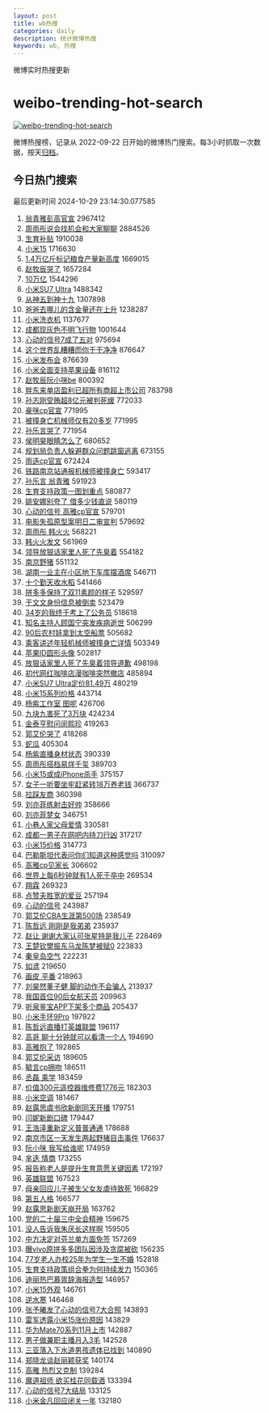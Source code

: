 ```yaml
---
layout: post
title: wb热搜
categories: daily
description: 统计微博热搜
keywords: wb, 热搜
---
```


微博实时热搜更新

# weibo-trending-hot-search

[![weibo-trending-hot-search](https://github.com/ameizi/weibo-trending-hot-search/actions/workflows/ci.yml/badge.svg)](https://github.com/ameizi/weibo-trending-hot-search/actions/workflows/ci.yml)

微博热搜榜，记录从 2022-09-22 日开始的微博热门搜索。每3小时抓取一次数据，按天[归档](./archives)。

## 今日热门搜索

<!-- BEGIN --> 
最后更新时间 2024-10-29 23:14:30.077585 
1. [翁青雅彭高官宣](https://s.weibo.com/weibo?q=%23%E7%BF%81%E9%9D%92%E9%9B%85%E5%BD%AD%E9%AB%98%E5%AE%98%E5%AE%A3%23&t=31&band_rank=1&Refer=top) 2967412
1. [周雨彤说会找机会和大家聊聊](https://s.weibo.com/weibo?q=%E5%91%A8%E9%9B%A8%E5%BD%A4%E8%AF%B4%E4%BC%9A%E6%89%BE%E6%9C%BA%E4%BC%9A%E5%92%8C%E5%A4%A7%E5%AE%B6%E8%81%8A%E8%81%8A&t=31&band_rank=1&Refer=top) 2884526
1. [生育补贴](https://s.weibo.com/weibo?q=%23%E7%94%9F%E8%82%B2%E8%A1%A5%E8%B4%B4%23&t=31&band_rank=1&Refer=top) 1910038
1. [小米15](https://s.weibo.com/weibo?q=%23%E5%B0%8F%E7%B1%B315%23&t=31&band_rank=2&Refer=top) 1716630
1. [1.4万亿斤标记粮食产量新高度](https://s.weibo.com/weibo?q=%231.4%E4%B8%87%E4%BA%BF%E6%96%A4%E6%A0%87%E8%AE%B0%E7%B2%AE%E9%A3%9F%E4%BA%A7%E9%87%8F%E6%96%B0%E9%AB%98%E5%BA%A6%23&t=31&band_rank=3&Refer=top) 1669015
1. [赵牧辰哭了](https://s.weibo.com/weibo?q=%23%E8%B5%B5%E7%89%A7%E8%BE%B0%E5%93%AD%E4%BA%86%23&t=31&band_rank=4&Refer=top) 1657284
1. [10万亿](https://s.weibo.com/weibo?q=10%E4%B8%87%E4%BA%BF&t=31&band_rank=5&Refer=top) 1544296
1. [小米SU7 Ultra](https://s.weibo.com/weibo?q=%E5%B0%8F%E7%B1%B3SU7%20Ultra&t=31&band_rank=25&Refer=top) 1488342
1. [从神五到神十九](https://s.weibo.com/weibo?q=%23%E4%BB%8E%E7%A5%9E%E4%BA%94%E5%88%B0%E7%A5%9E%E5%8D%81%E4%B9%9D%23&t=31&band_rank=3&Refer=top) 1307898
1. [爸爸去哪儿的含金量还在上升](https://s.weibo.com/weibo?q=%E7%88%B8%E7%88%B8%E5%8E%BB%E5%93%AA%E5%84%BF%E7%9A%84%E5%90%AB%E9%87%91%E9%87%8F%E8%BF%98%E5%9C%A8%E4%B8%8A%E5%8D%87&t=31&band_rank=2&Refer=top) 1238287
1. [小米洗衣机](https://s.weibo.com/weibo?q=%E5%B0%8F%E7%B1%B3%E6%B4%97%E8%A1%A3%E6%9C%BA&t=31&band_rank=4&Refer=top) 1137677
1. [成都现灰色不明飞行物](https://s.weibo.com/weibo?q=%23%E6%88%90%E9%83%BD%E7%8E%B0%E7%81%B0%E8%89%B2%E4%B8%8D%E6%98%8E%E9%A3%9E%E8%A1%8C%E7%89%A9%23&t=31&band_rank=5&Refer=top) 1001644
1. [心动的信号7成了五对](https://s.weibo.com/weibo?q=%23%E5%BF%83%E5%8A%A8%E7%9A%84%E4%BF%A1%E5%8F%B77%E6%88%90%E4%BA%86%E4%BA%94%E5%AF%B9%23&t=31&band_rank=7&Refer=top) 975694
1. [这个世界乱糟糟而你干干净净](https://s.weibo.com/weibo?q=%23%E8%BF%99%E4%B8%AA%E4%B8%96%E7%95%8C%E4%B9%B1%E7%B3%9F%E7%B3%9F%E8%80%8C%E4%BD%A0%E5%B9%B2%E5%B9%B2%E5%87%80%E5%87%80%23&t=31&band_rank=6&Refer=top) 876647
1. [小米发布会](https://s.weibo.com/weibo?q=%E5%B0%8F%E7%B1%B3%E5%8F%91%E5%B8%83%E4%BC%9A&t=31&band_rank=8&Refer=top) 876639
1. [小米全面支持苹果设备](https://s.weibo.com/weibo?q=%E5%B0%8F%E7%B1%B3%E5%85%A8%E9%9D%A2%E6%94%AF%E6%8C%81%E8%8B%B9%E6%9E%9C%E8%AE%BE%E5%A4%87&t=31&band_rank=9&Refer=top) 816112
1. [赵牧辰阮小咪be](https://s.weibo.com/weibo?q=%23%E8%B5%B5%E7%89%A7%E8%BE%B0%E9%98%AE%E5%B0%8F%E5%92%AAbe%23&t=31&band_rank=4&Refer=top) 800392
1. [胖东来单店盈利已超所有商超上市公司](https://s.weibo.com/weibo?q=%23%E8%83%96%E4%B8%9C%E6%9D%A5%E5%8D%95%E5%BA%97%E7%9B%88%E5%88%A9%E5%B7%B2%E8%B6%85%E6%89%80%E6%9C%89%E5%95%86%E8%B6%85%E4%B8%8A%E5%B8%82%E5%85%AC%E5%8F%B8%23&t=31&band_rank=5&Refer=top) 783798
1. [孙志刚受贿超8亿元被判死缓](https://s.weibo.com/weibo?q=%23%E5%AD%99%E5%BF%97%E5%88%9A%E5%8F%97%E8%B4%BF%E8%B6%858%E4%BA%BF%E5%85%83%E8%A2%AB%E5%88%A4%E6%AD%BB%E7%BC%93%23&t=31&band_rank=10&Refer=top) 772033
1. [豪咪cp官宣](https://s.weibo.com/weibo?q=%23%E8%B1%AA%E5%92%AAcp%E5%AE%98%E5%AE%A3%23&t=31&band_rank=11&Refer=top) 771995
1. [被撞身亡机械师仅有20多岁](https://s.weibo.com/weibo?q=%23%E8%A2%AB%E6%92%9E%E8%BA%AB%E4%BA%A1%E6%9C%BA%E6%A2%B0%E5%B8%88%E4%BB%85%E6%9C%8920%E5%A4%9A%E5%B2%81%23&t=31&band_rank=12&Refer=top) 771995
1. [孙乐言哭了](https://s.weibo.com/weibo?q=%23%E5%AD%99%E4%B9%90%E8%A8%80%E5%93%AD%E4%BA%86%23&t=31&band_rank=13&Refer=top) 771954
1. [侯明昊眼睛怎么了](https://s.weibo.com/weibo?q=%E4%BE%AF%E6%98%8E%E6%98%8A%E7%9C%BC%E7%9D%9B%E6%80%8E%E4%B9%88%E4%BA%86&t=31&band_rank=14&Refer=top) 680652
1. [规划局负责人躲避群众问题跳窗逃离](https://s.weibo.com/weibo?q=%23%E8%A7%84%E5%88%92%E5%B1%80%E8%B4%9F%E8%B4%A3%E4%BA%BA%E8%BA%B2%E9%81%BF%E7%BE%A4%E4%BC%97%E9%97%AE%E9%A2%98%E8%B7%B3%E7%AA%97%E9%80%83%E7%A6%BB%23&t=31&band_rank=15&Refer=top) 673155
1. [雨迭cp官宣](https://s.weibo.com/weibo?q=%23%E9%9B%A8%E8%BF%ADcp%E5%AE%98%E5%AE%A3%23&t=31&band_rank=16&Refer=top) 672424
1. [铁路南京站通报机械师被撞身亡](https://s.weibo.com/weibo?q=%23%E9%93%81%E8%B7%AF%E5%8D%97%E4%BA%AC%E7%AB%99%E9%80%9A%E6%8A%A5%E6%9C%BA%E6%A2%B0%E5%B8%88%E8%A2%AB%E6%92%9E%E8%BA%AB%E4%BA%A1%23&t=31&band_rank=6&Refer=top) 593417
1. [孙乐言 翁青雅](https://s.weibo.com/weibo?q=%E5%AD%99%E4%B9%90%E8%A8%80%20%E7%BF%81%E9%9D%92%E9%9B%85&t=31&band_rank=7&Refer=top) 591923
1. [生育支持政策一图划重点](https://s.weibo.com/weibo?q=%23%E7%94%9F%E8%82%B2%E6%94%AF%E6%8C%81%E6%94%BF%E7%AD%96%E4%B8%80%E5%9B%BE%E5%88%92%E9%87%8D%E7%82%B9%23&t=31&band_rank=8&Refer=top) 580877
1. [姚安娜别夸了 借多少钱直说](https://s.weibo.com/weibo?q=%E5%A7%9A%E5%AE%89%E5%A8%9C%E5%88%AB%E5%A4%B8%E4%BA%86%20%E5%80%9F%E5%A4%9A%E5%B0%91%E9%92%B1%E7%9B%B4%E8%AF%B4&t=31&band_rank=9&Refer=top) 580119
1. [心动的信号 高雅cp官宣](https://s.weibo.com/weibo?q=%E5%BF%83%E5%8A%A8%E7%9A%84%E4%BF%A1%E5%8F%B7%20%E9%AB%98%E9%9B%85cp%E5%AE%98%E5%AE%A3&t=31&band_rank=7&Refer=top) 579701
1. [电影失孤原型案明日二审宣判](https://s.weibo.com/weibo?q=%23%E7%94%B5%E5%BD%B1%E5%A4%B1%E5%AD%A4%E5%8E%9F%E5%9E%8B%E6%A1%88%E6%98%8E%E6%97%A5%E4%BA%8C%E5%AE%A1%E5%AE%A3%E5%88%A4%23&t=31&band_rank=10&Refer=top) 579692
1. [周雨彤 韩火火](https://s.weibo.com/weibo?q=%E5%91%A8%E9%9B%A8%E5%BD%A4%20%E9%9F%A9%E7%81%AB%E7%81%AB&t=31&band_rank=11&Refer=top) 568221
1. [韩火火发文](https://s.weibo.com/weibo?q=%23%E9%9F%A9%E7%81%AB%E7%81%AB%E5%8F%91%E6%96%87%23&t=31&band_rank=12&Refer=top) 561969
1. [领导放狠话家里人死了先臭着](https://s.weibo.com/weibo?q=%23%E9%A2%86%E5%AF%BC%E6%94%BE%E7%8B%A0%E8%AF%9D%E5%AE%B6%E9%87%8C%E4%BA%BA%E6%AD%BB%E4%BA%86%E5%85%88%E8%87%AD%E7%9D%80%23&t=31&band_rank=13&Refer=top) 554182
1. [南京野猪](https://s.weibo.com/weibo?q=%E5%8D%97%E4%BA%AC%E9%87%8E%E7%8C%AA&t=31&band_rank=14&Refer=top) 551132
1. [湖南一业主在小区地下车库摆酒席](https://s.weibo.com/weibo?q=%23%E6%B9%96%E5%8D%97%E4%B8%80%E4%B8%9A%E4%B8%BB%E5%9C%A8%E5%B0%8F%E5%8C%BA%E5%9C%B0%E4%B8%8B%E8%BD%A6%E5%BA%93%E6%91%86%E9%85%92%E5%B8%AD%23&t=31&band_rank=15&Refer=top) 546711
1. [十个勤天收水稻](https://s.weibo.com/weibo?q=%E5%8D%81%E4%B8%AA%E5%8B%A4%E5%A4%A9%E6%94%B6%E6%B0%B4%E7%A8%BB&t=31&band_rank=16&Refer=top) 541466
1. [拼多多保持了双11素颜的样子](https://s.weibo.com/weibo?q=%23%E6%8B%BC%E5%A4%9A%E5%A4%9A%E4%BF%9D%E6%8C%81%E4%BA%86%E5%8F%8C11%E7%B4%A0%E9%A2%9C%E7%9A%84%E6%A0%B7%E5%AD%90%23&t=31&band_rank=17&Refer=top) 529597
1. [于文文身份信息被倒卖](https://s.weibo.com/weibo?q=%23%E4%BA%8E%E6%96%87%E6%96%87%E8%BA%AB%E4%BB%BD%E4%BF%A1%E6%81%AF%E8%A2%AB%E5%80%92%E5%8D%96%23&t=31&band_rank=18&Refer=top) 523479
1. [34岁的我终于考上了公务员](https://s.weibo.com/weibo?q=%2334%E5%B2%81%E7%9A%84%E6%88%91%E7%BB%88%E4%BA%8E%E8%80%83%E4%B8%8A%E4%BA%86%E5%85%AC%E5%8A%A1%E5%91%98%23&t=31&band_rank=19&Refer=top) 518618
1. [知名主持人顾国宁突发疾病逝世](https://s.weibo.com/weibo?q=%23%E7%9F%A5%E5%90%8D%E4%B8%BB%E6%8C%81%E4%BA%BA%E9%A1%BE%E5%9B%BD%E5%AE%81%E7%AA%81%E5%8F%91%E7%96%BE%E7%97%85%E9%80%9D%E4%B8%96%23&t=31&band_rank=20&Refer=top) 506299
1. [90后农村娃拿到太空船票](https://s.weibo.com/weibo?q=%2390%E5%90%8E%E5%86%9C%E6%9D%91%E5%A8%83%E6%8B%BF%E5%88%B0%E5%A4%AA%E7%A9%BA%E8%88%B9%E7%A5%A8%23&t=31&band_rank=9&Refer=top) 505682
1. [乘客讲述年轻机械师被撞身亡详情](https://s.weibo.com/weibo?q=%23%E4%B9%98%E5%AE%A2%E8%AE%B2%E8%BF%B0%E5%B9%B4%E8%BD%BB%E6%9C%BA%E6%A2%B0%E5%B8%88%E8%A2%AB%E6%92%9E%E8%BA%AB%E4%BA%A1%E8%AF%A6%E6%83%85%23&t=31&band_rank=10&Refer=top) 503349
1. [苹果ID圆形头像](https://s.weibo.com/weibo?q=%E8%8B%B9%E6%9E%9CID%E5%9C%86%E5%BD%A2%E5%A4%B4%E5%83%8F&t=31&band_rank=21&Refer=top) 502817
1. [放狠话家里人死了先臭着领导道歉](https://s.weibo.com/weibo?q=%23%E6%94%BE%E7%8B%A0%E8%AF%9D%E5%AE%B6%E9%87%8C%E4%BA%BA%E6%AD%BB%E4%BA%86%E5%85%88%E8%87%AD%E7%9D%80%E9%A2%86%E5%AF%BC%E9%81%93%E6%AD%89%23&t=31&band_rank=11&Refer=top) 498198
1. [初代网红咖啡店漫咖啡突然撤店](https://s.weibo.com/weibo?q=%23%E5%88%9D%E4%BB%A3%E7%BD%91%E7%BA%A2%E5%92%96%E5%95%A1%E5%BA%97%E6%BC%AB%E5%92%96%E5%95%A1%E7%AA%81%E7%84%B6%E6%92%A4%E5%BA%97%23&t=31&band_rank=15&Refer=top) 485894
1. [小米SU7 Ultra定价81.49万](https://s.weibo.com/weibo?q=%E5%B0%8F%E7%B1%B3SU7%20Ultra%E5%AE%9A%E4%BB%B781.49%E4%B8%87&t=31&band_rank=16&Refer=top) 480219
1. [小米15系列价格](https://s.weibo.com/weibo?q=%23%E5%B0%8F%E7%B1%B315%E7%B3%BB%E5%88%97%E4%BB%B7%E6%A0%BC%23&t=31&band_rank=18&Refer=top) 443714
1. [杨紫工作室 图呢](https://s.weibo.com/weibo?q=%E6%9D%A8%E7%B4%AB%E5%B7%A5%E4%BD%9C%E5%AE%A4%20%E5%9B%BE%E5%91%A2&t=31&band_rank=20&Refer=top) 426706
1. [九块九害死了3万块](https://s.weibo.com/weibo?q=%E4%B9%9D%E5%9D%97%E4%B9%9D%E5%AE%B3%E6%AD%BB%E4%BA%863%E4%B8%87%E5%9D%97&t=31&band_rank=21&Refer=top) 424234
1. [金泰亨慰问闵熙珍](https://s.weibo.com/weibo?q=%E9%87%91%E6%B3%B0%E4%BA%A8%E6%85%B0%E9%97%AE%E9%97%B5%E7%86%99%E7%8F%8D&t=31&band_rank=22&Refer=top) 419263
1. [郭艾伦哭了](https://s.weibo.com/weibo?q=%23%E9%83%AD%E8%89%BE%E4%BC%A6%E5%93%AD%E4%BA%86%23&t=31&band_rank=23&Refer=top) 418268
1. [蛇瓜](https://s.weibo.com/weibo?q=%E8%9B%87%E7%93%9C&t=31&band_rank=25&Refer=top) 405304
1. [杨紫直播身材状态](https://s.weibo.com/weibo?q=%23%E6%9D%A8%E7%B4%AB%E7%9B%B4%E6%92%AD%E8%BA%AB%E6%9D%90%E7%8A%B6%E6%80%81%23&t=31&band_rank=26&Refer=top) 390339
1. [周雨彤搭档易烊千玺](https://s.weibo.com/weibo?q=%23%E5%91%A8%E9%9B%A8%E5%BD%A4%E6%90%AD%E6%A1%A3%E6%98%93%E7%83%8A%E5%8D%83%E7%8E%BA%23&t=31&band_rank=22&Refer=top) 389703
1. [小米15或成iPhone杀手](https://s.weibo.com/weibo?q=%23%E5%B0%8F%E7%B1%B315%E6%88%96%E6%88%90iPhone%E6%9D%80%E6%89%8B%23&t=31&band_rank=27&Refer=top) 375157
1. [女子一听要坐牢赶紧转18万养老钱](https://s.weibo.com/weibo?q=%23%E5%A5%B3%E5%AD%90%E4%B8%80%E5%90%AC%E8%A6%81%E5%9D%90%E7%89%A2%E8%B5%B6%E7%B4%A7%E8%BD%AC18%E4%B8%87%E5%85%BB%E8%80%81%E9%92%B1%23&t=31&band_rank=23&Refer=top) 366737
1. [拉踩友商](https://s.weibo.com/weibo?q=%E6%8B%89%E8%B8%A9%E5%8F%8B%E5%95%86&t=31&band_rank=28&Refer=top) 360398
1. [刘亦菲练射击好帅](https://s.weibo.com/weibo?q=%23%E5%88%98%E4%BA%A6%E8%8F%B2%E7%BB%83%E5%B0%84%E5%87%BB%E5%A5%BD%E5%B8%85%23&t=31&band_rank=24&Refer=top) 358666
1. [刘亦菲梦女](https://s.weibo.com/weibo?q=%E5%88%98%E4%BA%A6%E8%8F%B2%E6%A2%A6%E5%A5%B3&t=31&band_rank=22&Refer=top) 346751
1. [小巷人家父母爱情](https://s.weibo.com/weibo?q=%E5%B0%8F%E5%B7%B7%E4%BA%BA%E5%AE%B6%E7%88%B6%E6%AF%8D%E7%88%B1%E6%83%85&t=31&band_rank=19&Refer=top) 330581
1. [成都一男子在网吧内持刀行凶](https://s.weibo.com/weibo?q=%23%E6%88%90%E9%83%BD%E4%B8%80%E7%94%B7%E5%AD%90%E5%9C%A8%E7%BD%91%E5%90%A7%E5%86%85%E6%8C%81%E5%88%80%E8%A1%8C%E5%87%B6%23&t=31&band_rank=21&Refer=top) 317217
1. [小米15价格](https://s.weibo.com/weibo?q=%E5%B0%8F%E7%B1%B315%E4%BB%B7%E6%A0%BC&t=31&band_rank=26&Refer=top) 314773
1. [巴勒斯坦代表问你们知道这种感觉吗](https://s.weibo.com/weibo?q=%23%E5%B7%B4%E5%8B%92%E6%96%AF%E5%9D%A6%E4%BB%A3%E8%A1%A8%E9%97%AE%E4%BD%A0%E4%BB%AC%E7%9F%A5%E9%81%93%E8%BF%99%E7%A7%8D%E6%84%9F%E8%A7%89%E5%90%97%23&t=31&band_rank=32&Refer=top) 310097
1. [高雅cp见家长](https://s.weibo.com/weibo?q=%23%E9%AB%98%E9%9B%85cp%E8%A7%81%E5%AE%B6%E9%95%BF%23&t=31&band_rank=25&Refer=top) 306602
1. [世界上每6秒钟就有1人死于卒中](https://s.weibo.com/weibo?q=%23%E4%B8%96%E7%95%8C%E4%B8%8A%E6%AF%8F6%E7%A7%92%E9%92%9F%E5%B0%B1%E6%9C%891%E4%BA%BA%E6%AD%BB%E4%BA%8E%E5%8D%92%E4%B8%AD%23&t=31&band_rank=27&Refer=top) 269534
1. [翔霖](https://s.weibo.com/weibo?q=%E7%BF%94%E9%9C%96&t=31&band_rank=28&Refer=top) 269323
1. [点赞夫胜宽的爱豆](https://s.weibo.com/weibo?q=%E7%82%B9%E8%B5%9E%E5%A4%AB%E8%83%9C%E5%AE%BD%E7%9A%84%E7%88%B1%E8%B1%86&t=31&band_rank=34&Refer=top) 257194
1. [心动的信号](https://s.weibo.com/weibo?q=%E5%BF%83%E5%8A%A8%E7%9A%84%E4%BF%A1%E5%8F%B7&t=31&band_rank=30&Refer=top) 243987
1. [郭艾伦CBA生涯第500场](https://s.weibo.com/weibo?q=%23%E9%83%AD%E8%89%BE%E4%BC%A6CBA%E7%94%9F%E6%B6%AF%E7%AC%AC500%E5%9C%BA%23&t=31&band_rank=36&Refer=top) 238549
1. [陈哲远 刚刚是我弟弟](https://s.weibo.com/weibo?q=%E9%99%88%E5%93%B2%E8%BF%9C%20%E5%88%9A%E5%88%9A%E6%98%AF%E6%88%91%E5%BC%9F%E5%BC%9F&t=31&band_rank=31&Refer=top) 235937
1. [赵让 谢谢大家认可张星特是我儿子](https://s.weibo.com/weibo?q=%E8%B5%B5%E8%AE%A9%20%E8%B0%A2%E8%B0%A2%E5%A4%A7%E5%AE%B6%E8%AE%A4%E5%8F%AF%E5%BC%A0%E6%98%9F%E7%89%B9%E6%98%AF%E6%88%91%E5%84%BF%E5%AD%90&t=31&band_rank=32&Refer=top) 228469
1. [王楚钦樊振东马龙陈梦被赋0](https://s.weibo.com/weibo?q=%23%E7%8E%8B%E6%A5%9A%E9%92%A6%E6%A8%8A%E6%8C%AF%E4%B8%9C%E9%A9%AC%E9%BE%99%E9%99%88%E6%A2%A6%E8%A2%AB%E8%B5%8B0%23&t=31&band_rank=26&Refer=top) 223833
1. [秦皇岛空气](https://s.weibo.com/weibo?q=%23%E7%A7%A6%E7%9A%87%E5%B2%9B%E7%A9%BA%E6%B0%94%23&t=31&band_rank=33&Refer=top) 222231
1. [如鸢](https://s.weibo.com/weibo?q=%23%E5%A6%82%E9%B8%A2%23&t=31&band_rank=37&Refer=top) 219650
1. [画皮 平番](https://s.weibo.com/weibo?q=%E7%94%BB%E7%9A%AE%20%E5%B9%B3%E7%95%AA&t=31&band_rank=27&Refer=top) 218963
1. [刘昊然董子健 脚的动作不会骗人](https://s.weibo.com/weibo?q=%E5%88%98%E6%98%8A%E7%84%B6%E8%91%A3%E5%AD%90%E5%81%A5%20%E8%84%9A%E7%9A%84%E5%8A%A8%E4%BD%9C%E4%B8%8D%E4%BC%9A%E9%AA%97%E4%BA%BA&t=31&band_rank=39&Refer=top) 213937
1. [我国首位90后女航天员](https://s.weibo.com/weibo?q=%23%E6%88%91%E5%9B%BD%E9%A6%96%E4%BD%8D90%E5%90%8E%E5%A5%B3%E8%88%AA%E5%A4%A9%E5%91%98%23&t=31&band_rank=28&Refer=top) 209963
1. [听泉鉴宝APP下架多个商品](https://s.weibo.com/weibo?q=%23%E5%90%AC%E6%B3%89%E9%89%B4%E5%AE%9DAPP%E4%B8%8B%E6%9E%B6%E5%A4%9A%E4%B8%AA%E5%95%86%E5%93%81%23&t=31&band_rank=29&Refer=top) 205437
1. [小米手环9Pro](https://s.weibo.com/weibo?q=%23%E5%B0%8F%E7%B1%B3%E6%89%8B%E7%8E%AF9Pro%23&t=31&band_rank=42&Refer=top) 197922
1. [陈哲远直播打英雄联盟](https://s.weibo.com/weibo?q=%E9%99%88%E5%93%B2%E8%BF%9C%E7%9B%B4%E6%92%AD%E6%89%93%E8%8B%B1%E9%9B%84%E8%81%94%E7%9B%9F&t=31&band_rank=30&Refer=top) 196117
1. [高哥 聊十分钟就可以看清一个人](https://s.weibo.com/weibo?q=%E9%AB%98%E5%93%A5%20%E8%81%8A%E5%8D%81%E5%88%86%E9%92%9F%E5%B0%B1%E5%8F%AF%E4%BB%A5%E7%9C%8B%E6%B8%85%E4%B8%80%E4%B8%AA%E4%BA%BA&t=31&band_rank=31&Refer=top) 194690
1. [高雅抱了](https://s.weibo.com/weibo?q=%E9%AB%98%E9%9B%85%E6%8A%B1%E4%BA%86&t=31&band_rank=32&Refer=top) 192865
1. [郭艾伦采访](https://s.weibo.com/weibo?q=%E9%83%AD%E8%89%BE%E4%BC%A6%E9%87%87%E8%AE%BF&t=31&band_rank=44&Refer=top) 189605
1. [毓言cp拥吻](https://s.weibo.com/weibo?q=%23%E6%AF%93%E8%A8%80cp%E6%8B%A5%E5%90%BB%23&t=31&band_rank=45&Refer=top) 186511
1. [丞磊 乘学](https://s.weibo.com/weibo?q=%E4%B8%9E%E7%A3%8A%20%E4%B9%98%E5%AD%A6&t=31&band_rank=46&Refer=top) 183459
1. [价值300元遥控器维修费1776元](https://s.weibo.com/weibo?q=%23%E4%BB%B7%E5%80%BC300%E5%85%83%E9%81%A5%E6%8E%A7%E5%99%A8%E7%BB%B4%E4%BF%AE%E8%B4%B91776%E5%85%83%23&t=31&band_rank=33&Refer=top) 182303
1. [小米空调](https://s.weibo.com/weibo?q=%E5%B0%8F%E7%B1%B3%E7%A9%BA%E8%B0%83&t=31&band_rank=47&Refer=top) 181467
1. [赵露思虞书欣新剧同天开播](https://s.weibo.com/weibo?q=%23%E8%B5%B5%E9%9C%B2%E6%80%9D%E8%99%9E%E4%B9%A6%E6%AC%A3%E6%96%B0%E5%89%A7%E5%90%8C%E5%A4%A9%E5%BC%80%E6%92%AD%23&t=31&band_rank=48&Refer=top) 179751
1. [闫妮新剧口碑](https://s.weibo.com/weibo?q=%E9%97%AB%E5%A6%AE%E6%96%B0%E5%89%A7%E5%8F%A3%E7%A2%91&t=31&band_rank=34&Refer=top) 179447
1. [王浩泽重新定义普普通通](https://s.weibo.com/weibo?q=%23%E7%8E%8B%E6%B5%A9%E6%B3%BD%E9%87%8D%E6%96%B0%E5%AE%9A%E4%B9%89%E6%99%AE%E6%99%AE%E9%80%9A%E9%80%9A%23&t=31&band_rank=35&Refer=top) 178688
1. [南京市区一天发生两起野猪目击事件](https://s.weibo.com/weibo?q=%23%E5%8D%97%E4%BA%AC%E5%B8%82%E5%8C%BA%E4%B8%80%E5%A4%A9%E5%8F%91%E7%94%9F%E4%B8%A4%E8%B5%B7%E9%87%8E%E7%8C%AA%E7%9B%AE%E5%87%BB%E4%BA%8B%E4%BB%B6%23&t=31&band_rank=36&Refer=top) 176637
1. [阮小咪 我写给谁呢](https://s.weibo.com/weibo?q=%E9%98%AE%E5%B0%8F%E5%92%AA%20%E6%88%91%E5%86%99%E7%BB%99%E8%B0%81%E5%91%A2&t=31&band_rank=36&Refer=top) 174959
1. [芈迭 情商](https://s.weibo.com/weibo?q=%E8%8A%88%E8%BF%AD%20%E6%83%85%E5%95%86&t=31&band_rank=37&Refer=top) 173255
1. [报告称老人是提升生育意愿关键因素](https://s.weibo.com/weibo?q=%23%E6%8A%A5%E5%91%8A%E7%A7%B0%E8%80%81%E4%BA%BA%E6%98%AF%E6%8F%90%E5%8D%87%E7%94%9F%E8%82%B2%E6%84%8F%E6%84%BF%E5%85%B3%E9%94%AE%E5%9B%A0%E7%B4%A0%23&t=31&band_rank=38&Refer=top) 172197
1. [英雄联盟](https://s.weibo.com/weibo?q=%E8%8B%B1%E9%9B%84%E8%81%94%E7%9B%9F&t=31&band_rank=39&Refer=top) 167523
1. [母亲回应儿子被生父女友虐待致死](https://s.weibo.com/weibo?q=%23%E6%AF%8D%E4%BA%B2%E5%9B%9E%E5%BA%94%E5%84%BF%E5%AD%90%E8%A2%AB%E7%94%9F%E7%88%B6%E5%A5%B3%E5%8F%8B%E8%99%90%E5%BE%85%E8%87%B4%E6%AD%BB%23&t=31&band_rank=40&Refer=top) 166829
1. [第五人格](https://s.weibo.com/weibo?q=%E7%AC%AC%E4%BA%94%E4%BA%BA%E6%A0%BC&t=31&band_rank=41&Refer=top) 166577
1. [赵露思新剧天崩开局](https://s.weibo.com/weibo?q=%23%E8%B5%B5%E9%9C%B2%E6%80%9D%E6%96%B0%E5%89%A7%E5%A4%A9%E5%B4%A9%E5%BC%80%E5%B1%80%23&t=31&band_rank=42&Refer=top) 163762
1. [党的二十届三中全会精神](https://s.weibo.com/weibo?q=%23%E5%85%9A%E7%9A%84%E4%BA%8C%E5%8D%81%E5%B1%8A%E4%B8%89%E4%B8%AD%E5%85%A8%E4%BC%9A%E7%B2%BE%E7%A5%9E%23&t=31&band_rank=38&Refer=top) 159675
1. [没人告诉我朱厌长这样啊](https://s.weibo.com/weibo?q=%E6%B2%A1%E4%BA%BA%E5%91%8A%E8%AF%89%E6%88%91%E6%9C%B1%E5%8E%8C%E9%95%BF%E8%BF%99%E6%A0%B7%E5%95%8A&t=31&band_rank=43&Refer=top) 159505
1. [中方决定对芬兰单方面免签](https://s.weibo.com/weibo?q=%23%E4%B8%AD%E6%96%B9%E5%86%B3%E5%AE%9A%E5%AF%B9%E8%8A%AC%E5%85%B0%E5%8D%95%E6%96%B9%E9%9D%A2%E5%85%8D%E7%AD%BE%23&t=31&band_rank=50&Refer=top) 157269
1. [曝vivo原拼多多团队因涉及贪腐被砍](https://s.weibo.com/weibo?q=%23%E6%9B%9Dvivo%E5%8E%9F%E6%8B%BC%E5%A4%9A%E5%A4%9A%E5%9B%A2%E9%98%9F%E5%9B%A0%E6%B6%89%E5%8F%8A%E8%B4%AA%E8%85%90%E8%A2%AB%E7%A0%8D%23&t=31&band_rank=44&Refer=top) 156235
1. [77岁老人办校25年为学生一生不婚](https://s.weibo.com/weibo?q=%2377%E5%B2%81%E8%80%81%E4%BA%BA%E5%8A%9E%E6%A0%A125%E5%B9%B4%E4%B8%BA%E5%AD%A6%E7%94%9F%E4%B8%80%E7%94%9F%E4%B8%8D%E5%A9%9A%23&t=31&band_rank=39&Refer=top) 152818
1. [生育支持政策组合拳为何持续发力](https://s.weibo.com/weibo?q=%23%E7%94%9F%E8%82%B2%E6%94%AF%E6%8C%81%E6%94%BF%E7%AD%96%E7%BB%84%E5%90%88%E6%8B%B3%E4%B8%BA%E4%BD%95%E6%8C%81%E7%BB%AD%E5%8F%91%E5%8A%9B%23&t=31&band_rank=40&Refer=top) 150365
1. [迪丽热巴慕胥辞海报造型](https://s.weibo.com/weibo?q=%23%E8%BF%AA%E4%B8%BD%E7%83%AD%E5%B7%B4%E6%85%95%E8%83%A5%E8%BE%9E%E6%B5%B7%E6%8A%A5%E9%80%A0%E5%9E%8B%23&t=31&band_rank=45&Refer=top) 146957
1. [小米15外观](https://s.weibo.com/weibo?q=%23%E5%B0%8F%E7%B1%B315%E5%A4%96%E8%A7%82%23&t=31&band_rank=41&Refer=top) 146761
1. [逆水寒](https://s.weibo.com/weibo?q=%E9%80%86%E6%B0%B4%E5%AF%92&t=31&band_rank=42&Refer=top) 146468
1. [张予曦发了心动的信号7大合照](https://s.weibo.com/weibo?q=%23%E5%BC%A0%E4%BA%88%E6%9B%A6%E5%8F%91%E4%BA%86%E5%BF%83%E5%8A%A8%E7%9A%84%E4%BF%A1%E5%8F%B77%E5%A4%A7%E5%90%88%E7%85%A7%23&t=31&band_rank=46&Refer=top) 143893
1. [雷军透露小米15涨价原因](https://s.weibo.com/weibo?q=%23%E9%9B%B7%E5%86%9B%E9%80%8F%E9%9C%B2%E5%B0%8F%E7%B1%B315%E6%B6%A8%E4%BB%B7%E5%8E%9F%E5%9B%A0%23&t=31&band_rank=43&Refer=top) 143829
1. [华为Mate70系列11月上市](https://s.weibo.com/weibo?q=%23%E5%8D%8E%E4%B8%BAMate70%E7%B3%BB%E5%88%9711%E6%9C%88%E4%B8%8A%E5%B8%82%23&t=31&band_rank=47&Refer=top) 142887
1. [男子做兼职主播月入3毛](https://s.weibo.com/weibo?q=%23%E7%94%B7%E5%AD%90%E5%81%9A%E5%85%BC%E8%81%8C%E4%B8%BB%E6%92%AD%E6%9C%88%E5%85%A53%E6%AF%9B%23&t=31&band_rank=48&Refer=top) 142528
1. [三亚落入下水道男孩遗体已找到](https://s.weibo.com/weibo?q=%23%E4%B8%89%E4%BA%9A%E8%90%BD%E5%85%A5%E4%B8%8B%E6%B0%B4%E9%81%93%E7%94%B7%E5%AD%A9%E9%81%97%E4%BD%93%E5%B7%B2%E6%89%BE%E5%88%B0%23&t=31&band_rank=49&Refer=top) 140890
1. [郑晓龙谈赵丽颖获奖](https://s.weibo.com/weibo?q=%23%E9%83%91%E6%99%93%E9%BE%99%E8%B0%88%E8%B5%B5%E4%B8%BD%E9%A2%96%E8%8E%B7%E5%A5%96%23&t=31&band_rank=45&Refer=top) 140174
1. [高雅 热烈又克制](https://s.weibo.com/weibo?q=%E9%AB%98%E9%9B%85%20%E7%83%AD%E7%83%88%E5%8F%88%E5%85%8B%E5%88%B6&t=31&band_rank=50&Refer=top) 139284
1. [魔道祖师 欲买桂花同载酒](https://s.weibo.com/weibo?q=%E9%AD%94%E9%81%93%E7%A5%96%E5%B8%88%20%E6%AC%B2%E4%B9%B0%E6%A1%82%E8%8A%B1%E5%90%8C%E8%BD%BD%E9%85%92&t=31&band_rank=47&Refer=top) 133394
1. [心动的信号7大结局](https://s.weibo.com/weibo?q=%E5%BF%83%E5%8A%A8%E7%9A%84%E4%BF%A1%E5%8F%B77%E5%A4%A7%E7%BB%93%E5%B1%80&t=31&band_rank=48&Refer=top) 133125
1. [小米金凡回应闭关一年](https://s.weibo.com/weibo?q=%23%E5%B0%8F%E7%B1%B3%E9%87%91%E5%87%A1%E5%9B%9E%E5%BA%94%E9%97%AD%E5%85%B3%E4%B8%80%E5%B9%B4%23&t=31&band_rank=50&Refer=top) 132180
<!-- END -->
